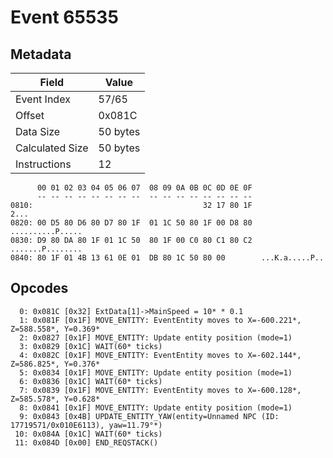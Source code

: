 # Event 65535

## Metadata

| Field           | Value    |
|-----------------|----------|
| Event Index     | 57/65    |
| Offset          | 0x081C   |
| Data Size       | 50 bytes |
| Calculated Size | 50 bytes |
| Instructions    | 12       |

```
      00 01 02 03 04 05 06 07  08 09 0A 0B 0C 0D 0E 0F
      -- -- -- -- -- -- -- --  -- -- -- -- -- -- -- --
0810:                                      32 17 80 1F              2...
0820: 00 D5 80 D6 80 D7 80 1F  01 1C 50 80 1F 00 D8 80  ..........P.....
0830: D9 80 DA 80 1F 01 1C 50  80 1F 00 C0 80 C1 80 C2  .......P........
0840: 80 1F 01 4B 13 61 0E 01  DB 80 1C 50 80 00        ...K.a.....P..  
```

## Opcodes

```
  0: 0x081C [0x32] ExtData[1]->MainSpeed = 10* * 0.1
  1: 0x081F [0x1F] MOVE_ENTITY: EventEntity moves to X=-600.221*, Z=588.558*, Y=0.369*
  2: 0x0827 [0x1F] MOVE_ENTITY: Update entity position (mode=1)
  3: 0x0829 [0x1C] WAIT(60* ticks)
  4: 0x082C [0x1F] MOVE_ENTITY: EventEntity moves to X=-602.144*, Z=586.825*, Y=0.376*
  5: 0x0834 [0x1F] MOVE_ENTITY: Update entity position (mode=1)
  6: 0x0836 [0x1C] WAIT(60* ticks)
  7: 0x0839 [0x1F] MOVE_ENTITY: EventEntity moves to X=-600.128*, Z=585.578*, Y=0.628*
  8: 0x0841 [0x1F] MOVE_ENTITY: Update entity position (mode=1)
  9: 0x0843 [0x4B] UPDATE_ENTITY_YAW(entity=Unnamed NPC (ID: 17719571/0x010E6113), yaw=11.79°*)
 10: 0x084A [0x1C] WAIT(60* ticks)
 11: 0x084D [0x00] END_REQSTACK()
```
